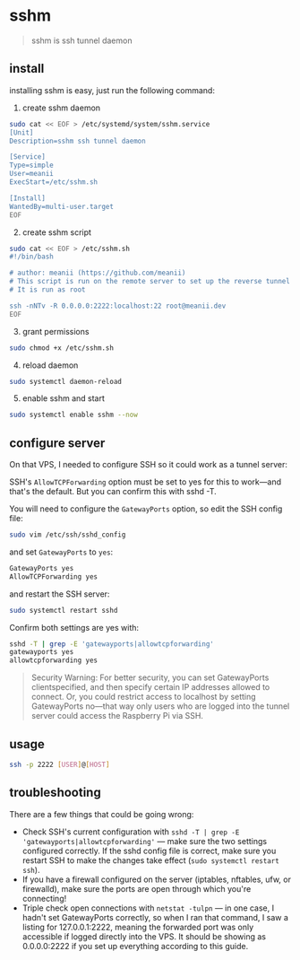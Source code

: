 # sshm 
> sshm is ssh tunnel daemon

## install
installing sshm is easy, just run the following command:

1. create sshm daemon
```bash
sudo cat << EOF > /etc/systemd/system/sshm.service
[Unit]
Description=sshm ssh tunnel daemon

[Service]
Type=simple
User=meanii
ExecStart=/etc/sshm.sh

[Install]
WantedBy=multi-user.target
EOF
```

2. create sshm script
```bash
sudo cat << EOF > /etc/sshm.sh
#!/bin/bash 

# author: meanii (https://github.com/meanii)
# This script is run on the remote server to set up the reverse tunnel
# It is run as root

ssh -nNTv -R 0.0.0.0:2222:localhost:22 root@meanii.dev
EOF
```

3. grant permissions
```bash
sudo chmod +x /etc/sshm.sh
```

4. reload daemon
```bash
sudo systemctl daemon-reload
```

5. enable sshm and start
```bash
sudo systemctl enable sshm --now
```

## configure server
On that VPS, I needed to configure SSH so it could work as a tunnel server:

SSH's `AllowTCPForwarding` option must be set to yes for this to work—and that's the default. But you can confirm this with sshd -T.

You will need to configure the `GatewayPorts` option, so edit the SSH config file:
```bash
sudo vim /etc/ssh/sshd_config
```
and set `GatewayPorts` to `yes`:
```bash
GatewayPorts yes
AllowTCPForwarding yes
```
and restart the SSH server:
```bash
sudo systemctl restart sshd
```

Confirm both settings are yes with:
```bash
sshd -T | grep -E 'gatewayports|allowtcpforwarding'
gatewayports yes
allowtcpforwarding yes
```
> Security Warning: For better security, you can set GatewayPorts clientspecified, and then specify certain IP addresses allowed to connect. Or, you could restrict access to localhost by setting GatewayPorts no—that way only users who are logged into the tunnel server could access the Raspberry Pi via SSH.

## usage
```bash
ssh -p 2222 [USER]@[HOST]
```
## troubleshooting
There are a few things that could be going wrong:
- Check SSH's current configuration with `sshd -T | grep -E 'gatewayports|allowtcpforwarding'` — make sure the two settings configured correctly. If the sshd config file is correct, make sure you restart SSH to make the changes take effect (`sudo systemctl restart ssh`).
- If you have a firewall configured on the server (iptables, nftables, ufw, or firewalld), make sure the ports are open through which you're connecting!
- Triple check open connections with `netstat -tulpn` — in one case, I hadn't set GatewayPorts correctly, so when I ran that command, I saw a listing for 127.0.0.1:2222, meaning the forwarded port was only accessible if logged directly into the VPS. It should be showing as 0.0.0.0:2222 if you set up everything according to this guide.
